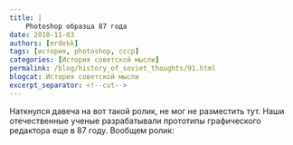 ```yaml
---
title: |
    Photoshop образца 87 года
date: 2010-11-03
authors: [mrdekk]
tags: [история, photoshop, ссср]
categories: [История советской мысли]
permalink: /blog/history_of_soviet_thoughts/91.html
blogcat: История советской мысли
excerpt_separator: <!--cut-->
---
```


Наткнулся давеча на вот такой ролик, не мог не разместить тут. Наши отечественные ученые разрабатывали прототипы графического редактора еще в 87 году. Вообщем ролик:

<object width="640" height="390"><param name="movie" value="http://www.youtube.com/v/t2PsiJXswiM&hl=en_US&feature=player_embedded&version=3"></param><param name="allowFullScreen" value="true"></param><param name="allowScriptAccess" value="always"></param><embed src="http://www.youtube.com/v/t2PsiJXswiM&hl=en_US&feature=player_embedded&version=3" type="application/x-shockwave-flash" allowfullscreen="true" allowScriptAccess="always" width="640" height="390"></embed></object>
